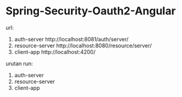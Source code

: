 # Spring-Security-Oauth2-Angular

url:
1) auth-server http://localhost:8081/auth/server/
2) resource-server http://localhost:8080/resource/server/
3) client-app http://localhost:4200/

urutan run:
1) auth-server
2) resource-server
3) client-app
